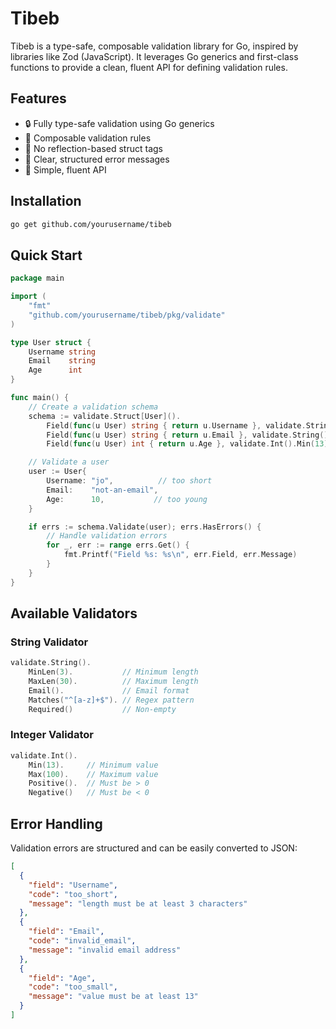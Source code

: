 # Tibeb

Tibeb is a type-safe, composable validation library for Go, inspired by libraries like Zod (JavaScript). It leverages Go generics and first-class functions to provide a clean, fluent API for defining validation rules.

## Features

- 🔒 Fully type-safe validation using Go generics
- 🧩 Composable validation rules
- 🎯 No reflection-based struct tags
- 📝 Clear, structured error messages
- 🚀 Simple, fluent API

## Installation

```bash
go get github.com/yourusername/tibeb
```

## Quick Start

```go
package main

import (
    "fmt"
    "github.com/yourusername/tibeb/pkg/validate"
)

type User struct {
    Username string
    Email    string
    Age      int
}

func main() {
    // Create a validation schema
    schema := validate.Struct[User]().
        Field(func(u User) string { return u.Username }, validate.String().MinLen(3).MaxLen(30)).
        Field(func(u User) string { return u.Email }, validate.String().Email()).
        Field(func(u User) int { return u.Age }, validate.Int().Min(13))

    // Validate a user
    user := User{
        Username: "jo",          // too short
        Email:    "not-an-email",
        Age:      10,           // too young
    }

    if errs := schema.Validate(user); errs.HasErrors() {
        // Handle validation errors
        for _, err := range errs.Get() {
            fmt.Printf("Field %s: %s\n", err.Field, err.Message)
        }
    }
}
```

## Available Validators

### String Validator
```go
validate.String().
    MinLen(3).           // Minimum length
    MaxLen(30).          // Maximum length
    Email().             // Email format
    Matches("^[a-z]+$"). // Regex pattern
    Required()           // Non-empty
```

### Integer Validator
```go
validate.Int().
    Min(13).     // Minimum value
    Max(100).    // Maximum value
    Positive().  // Must be > 0
    Negative()   // Must be < 0
```

## Error Handling

Validation errors are structured and can be easily converted to JSON:

```json
[
  {
    "field": "Username",
    "code": "too_short",
    "message": "length must be at least 3 characters"
  },
  {
    "field": "Email",
    "code": "invalid_email",
    "message": "invalid email address"
  },
  {
    "field": "Age",
    "code": "too_small",
    "message": "value must be at least 13"
  }
]
```